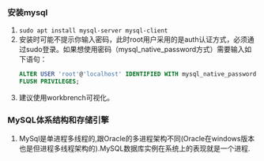 ### 安装mysql
1. `sudo apt install mysql-server mysql-client`
2. 安装时可能不提示你输入密码，此时root用户采用的是auth认证方式，必须通过sudo登录。如果想使用密码（mysql_native_password方式）需要输入如下语句：
    ```sql
    ALTER USER 'root'@'localhost' IDENTIFIED WITH mysql_native_password BY '密码';
    FLUSH PRIVILEGES;
    ```
3. 建议使用workbrench可视化。

### MySQL体系结构和存储引擎
1. MySql是单进程多线程的,跟Oracle的多进程架构不同(Oracle在windows版本也是但进程多线程架构的).MySQL数据库实例在系统上的表现就是一个进程.